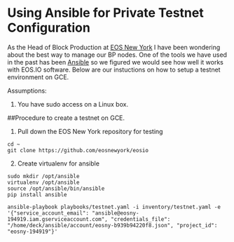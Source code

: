 # Using Ansible for Private Testnet Configuration

As the Head of Block Production at [EOS New York](eosnewyork.io) I have been wondering about the best way to manage our BP nodes. One of the tools we have used in the past has been [Ansible](http://docs.ansible.com) so we figured we would see how well it works with EOS.IO software. Below are our instuctions on how to setup a testnet environment on GCE.

Assumptions:
1. You have sudo access on a Linux box.

##Procedure to create a testnet on GCE.

1. Pull down the EOS New York repository for testing
```
cd ~
git clone https://github.com/eosnewyork/eosio
```
2. Create virtualenv for ansible
```
sudo mkdir /opt/ansible
virtualenv /opt/ansible
source /opt/ansible/bin/ansible
pip install ansible
```


```
ansible-playbook playbooks/testnet.yaml -i inventory/testnet.yaml -e '{"service_account_email": "ansible@eosny-194919.iam.gserviceaccount.com", "credentials_file": "/home/deck/ansible/account/eosny-b939b94220f8.json", "project_id": "eosny-194919"}'
```